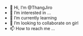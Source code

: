 - 👋 Hi, I’m @ThangJiro
- 👀 I’m interested in ...
- 🌱 I’m currently learning 
- 💞️ I’m looking to collaborate on girl
- 📫 How to reach me ...

<!---
ThangJiro/ThangJiro is a ✨ special ✨ repository because its `README.md` (this file) appears on your GitHub profile.
You can click the Preview link to take a look at your changes.
--->
